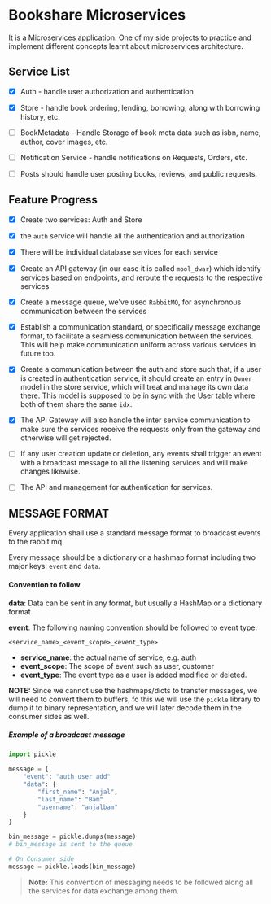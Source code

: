 # Bookshare Microservices
It is a Microservices application. One of my side projects to practice and implement different concepts learnt about microservices architecture.

## Service List
- [x] Auth - handle user authorization and authentication
- [x] Store - handle book ordering, lending, borrowing, along with borrowing history, etc.
- [ ] BookMetadata - Handle Storage of book meta data such as isbn, name, author, cover images, etc.
- [ ] Notification Service - handle notifications on Requests, Orders, etc.
- [ ] Posts should handle user posting books, reviews, and public requests.


## Feature Progress

- [x] Create two services: Auth and Store

- [x] the `auth` service will handle all the authentication and authorization

- [x] There will be individual database services for each service

- [x] Create an API gateway (in our case it is called `mool_dwar`) which identify services based on endpoints, and reroute the requests to the respective services

- [x] Create a message queue, we've used `RabbitMQ`, for asynchronous communication between the services

- [x] Establish a communication standard, or specifically message exchange format, to facilitate a seamless communication between the services. This will help make communication uniform across various services in future too.

- [x] Create a communication between the auth and store such that, if a user is created in authentication service, it should create an entry in `Owner` model in the store service, which will treat and manage its own data there. This model is supposed to be in sync with the User table where both of them share the same `idx`.

- [x] The API Gateway will also handle the inter service communication to make sure the services receive the requests only from the gateway and otherwise will get rejected.

- [ ] If any user creation update or deletion, any events shall trigger an event with a broadcast message to all the listening services and will make changes likewise.

- [ ] The API and management for authentication for services.


## MESSAGE FORMAT

Every application shall use a standard message format to broadcast events to the rabbit mq.

Every message should be a dictionary or a hashmap format including two major keys: `event` and `data`.

#### Convention to follow
**data**: Data can be sent in any format, but usually a HashMap or a dictionary format

**event**: The following naming convention should be followed to event type:

`<service_name>_<event_scope>_<event_type>`

- **service_name**: the actual name of service, e.g. auth
- **event_scope**: The scope of event such as user, customer
- **event_type**: The event type as a user is added modified or deleted.

**NOTE:** Since we cannot use the hashmaps/dicts to transfer messages, we will need to convert them to buffers, fo this we will use the `pickle` library to dump it to binary representation, and we will later decode them in the consumer sides as well.

##### Example of a broadcast message
```python
import pickle

message = {
    "event": "auth_user_add"
    "data": {
        "first_name": "Anjal",
        "last_name": "Bam"
        "username": "anjalbam"
    }
}

bin_message = pickle.dumps(message)
# bin_message is sent to the queue

# On Consumer side
message = pickle.loads(bin_message)
```

> **Note:** This convention of messaging needs to be followed along all the services for data exchange among them.